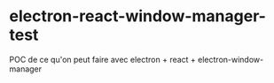 # electron-react-window-manager-test
POC de ce qu'on peut faire avec electron + react + electron-window-manager
